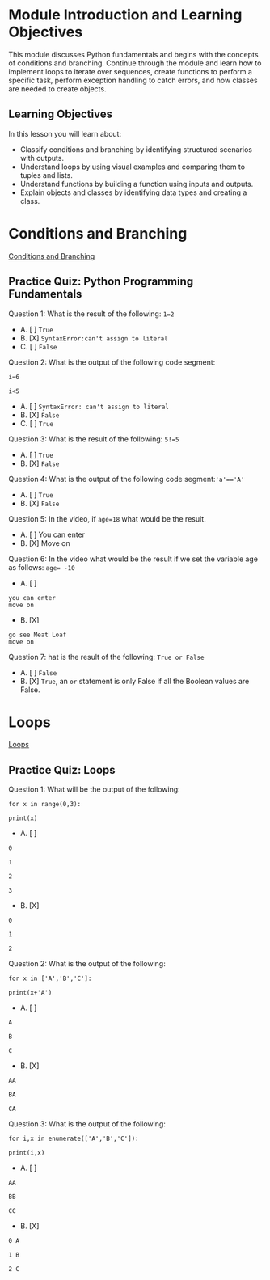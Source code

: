 # Module Introduction and Learning Objectives

This module discusses Python fundamentals and begins with the concepts of conditions and branching. Continue through the module and learn how to implement loops to iterate over sequences, create functions to perform a specific task, perform exception handling to catch errors, and how classes are needed to create objects.

## Learning Objectives

In this lesson you will learn about:

* Classify conditions and branching by identifying structured scenarios with outputs.
* Understand loops by using visual examples and comparing them to tuples and lists.
* Understand functions by building a function using inputs and outputs.
* Explain objects and classes by identifying data types and creating a class.

# Conditions and Branching

[Conditions and Branching](https://github.com/1965Eric/IBM-PY0101EN-Python-Basics-for-Data-Science/blob/main/PY0101EN-3-1-Conditions.ipynb)

## Practice Quiz: Python Programming Fundamentals

Question 1: What is the result of the following: ```1=2```

- A. [ ] ```True```
- B. [X] ```SyntaxError:can't assign to literal```
- C. [ ] ```False```

Question 2: What is the output of the following code segment: 

```
i=6 

i<5
```

- A. [ ] ```SyntaxError: can't assign to literal```
- B. [X] ```False```
- C. [ ] ```True```

Question 3: What is the result of the following: ```5!=5```

- A. [ ] ```True```
- B. [X] ```False```

Question 4: What is the output of the following code segment:```'a'=='A'```
- A. [ ] ```True```
- B. [X] ```False```

Question 5: In the video, if ```age=18``` what would be the result.

- A. [ ] You can enter
- B. [X] Move on

Question 6: In the video what would be the result if we set the variable age as follows: ```age= -10```

- A. [ ]

```
you can enter 
move on
```

- B. [X]

```
go see Meat Loaf 
move on
```

Question 7: hat is the result of the following: ```True or False```

- A. [ ] ```False```
- B. [X] ```True```, an ```or``` statement is only False if all the Boolean values are False.

# Loops

[Loops](https://github.com/1965Eric/IBM-PY0101EN-Python-Basics-for-Data-Science/blob/main/PY0101EN-3-2-Loops.ipynb)

## Practice Quiz: Loops

Question 1: What will be the output of the following: 

```
for x in range(0,3): 

print(x)
``` 

- A. [ ] 

```
0

1

2

3
```

- B. [X]

```
0

1

2
```

Question 2: What is the output of the following: 

```
for x in ['A','B','C']: 

print(x+'A') 
```

- A. [ ]

```
A

B

C
``` 

- B. [X]

```
AA

BA

CA
```

Question 3: What is the output of the following: 

```
for i,x in enumerate(['A','B','C']):

print(i,x) 
```

- A. [ ]

```
AA

BB

CC
```

- B. [X]

```
0 A

1 B

2 C
```

